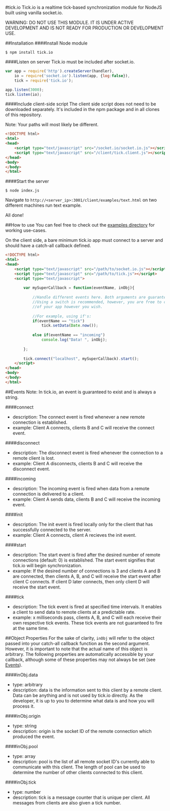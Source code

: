 #tick.io
Tick.io is a realtime tick-based synchronization module for NodeJS built using vanilla socket.io.

WARNING: DO NOT USE THIS MODULE. IT IS UNDER ACTIVE DEVELOPMENT AND IS NOT READY FOR PRODUCTION OR DEVELOPMENT USE.


##Installation
####Install Node module
```
$ npm install tick.io
```
####Listen on server
Tick.io must be included after socket.io.
```js
var app = require('http').createServer(handler),
    io = require('socket.io').listen(app, {log:false}),
	tick = require('tick.io');

app.listen(3000);
tick.listen(io);
```

####Include client-side script
The client side script does not need to be downloaded separately. It's included in the npm package and in all clones of this repository.

Note: Your paths will most likely be different.
```html
<!DOCTYPE html>
<html>
<head>
	<script type="text/javascript" src="/socket.io/socket.io.js"></script>
	<script type="text/javascript" src="/client/tick.client.js"></script>
</head>
<body>
</body>
</html>
```

####Start the server
```
$ node index.js
```

Navigate to `http://<server_ip>:3001/client/examples/text.html` on two different machines run text example.

All done!

##How to use
You can feel free to check out the [examples directory](https://github.com/mickmuzac/tick.io/tree/master/client/examples) for
working use-cases. 

On the client side, a bare minimum tick.io app must connect to a server and should have a catch-all callback defined.

```html
<!DOCTYPE html>
<html>
<head>
	<script type="text/javascript" src="/path/to/socket.io.js"></script>
	<script type="text/javascript" src="/path/to/tick.js"></script>
	<script type="text/javascript">
		
		var mySuperCallback = function(eventName, inObj){
		
			//Handle different events here. Both arguments are guaranteed to exist.
			//Using a switch is recommended, however, you are free to control the flow
			//of your app however you wish.
			
			//For example, using if's:
			if(eventName == "tick")
				tick.setData(Date.now());
				
			else if(eventName == "incoming")
				console.log("Data! ", inObj);
			
		};
		
		tick.connect("localhost", mySuperCallback).start();
	</script>
</head>
<body>
</body>
</html>
```

##Events
Note: In tick.io, an event is guaranteed to exist and is always a string.


####connect
* description: The connect event is fired whenever a new remote connection is established. 
* example: Client A connects, clients B and C will receive the connect event.

####disconnect
* description: The disconnect event is fired whenever the connection to a remote client is lost.
* example: Client A disconnects, clients B and C will receive the disconnect event.

####incoming
* description: The incoming event is fired when data from a remote connection is delivered to a client.
* example: Client A sends data, clients B and C will receive the incoming event.

####init				
* description: The init event is fired locally only for the client that has successfully connected to the server. 
* example: Client A connects, client A recieves the init event.

####start				
* description: The start event is fired after the desired number of remote connections (default: 0) is established. The 
start event signifies that tick.io will begin synchronization.
* example: If the desired number of connections is 3 and clients A and B are connected, then clients A, B, and C will
receive the start event after client C connects. If client D later connects, then only client D will receive the start event.

####tick
* description: The tick event is fired at specified time intervals. It enables a client to send data to remote clients at a predictable
rate.
* example: x milliseconds pass, clients A, B, and C will each receive their own respective tick events. These tick events 
are not guaranteed to fire at the same time.

##Object Properties
For the sake of clarity, `inObj` will refer to the object passed into your catch-all callback function as the second
argument. However, it is important to note that the actual name of this object is arbitrary. The following properties
are automatically accessible by your callback, although some of these properties may not always be set (see [Events](#events)).

####inObj.data
* type: arbitrary
* description: data is the information sent to this client by a remote client. Data can be anything and is
not used by tick.io directly. As the developer, it is up to you to determine what data is and how you will process it.

####inObj.origin

* type: string
* description: origin is the socket ID of the remote connection which produced the event.


####inObj.pool

* type: array
* description: pool is the list of all remote socket ID's currently able to communicate with this client. 
The length of pool can be used to determine the number of other clients connected to this client.

####inObj.tick

* type: number
* description: tick is a message counter that is unique per client. All messages from clients are also given
a tick number.
